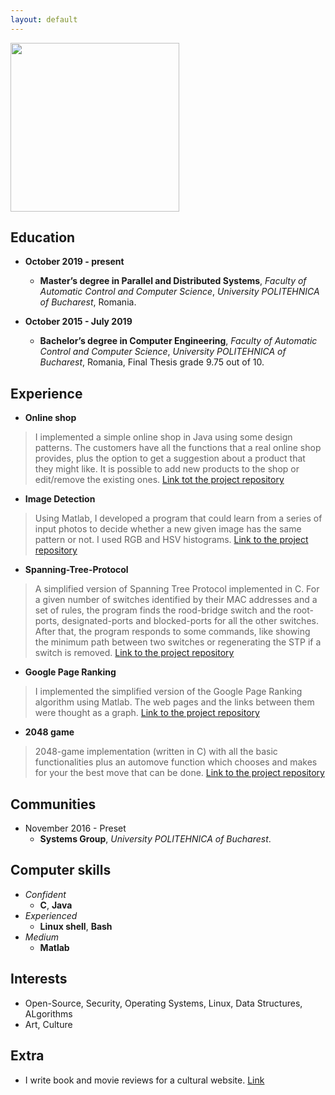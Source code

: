 ```yaml
---
layout: default
---
```


<img src="https://i.imgur.com/AQBSyjo.png" width="270" height="270"/>

## [](#header-2)Education

- **October 2019 - present**
  - **Master’s degree in Parallel and Distributed Systems**, _Faculty of Automatic Control and Computer Science_, _University POLITEHNICA of Bucharest_, Romania.

- **October 2015 - July 2019**
  - **Bachelor’s degree in Computer Engineering**, _Faculty of Automatic Control and Computer Science_, _University POLITEHNICA of Bucharest_, Romania, Final Thesis grade 9.75 out of 10.

## [](#header-2)Experience
  - **Online shop**
> I implemented a simple online shop in Java using some design patterns. The customers have all the functions that a real online shop provides, plus the option to get a suggestion about a product that they might like. It is possible to add new products to the shop or edit/remove the existing ones.
>[Link tot the project repository](https://github.com/alexandrumc/java-online-shop)
  - **Image Detection**
>Using Matlab, I developed a program that could learn from a series of input photos to decide whether a new given image has the same pattern or not. I used RGB and HSV histograms.
>[Link to the project repository](https://github.com/alexandrumc/Image-Detection)
  - **Spanning-Tree-Protocol**
>A simplified version of Spanning Tree Protocol implemented in C. For a given number of switches identified by their MAC addresses and a set of rules, the program finds the rood-bridge switch and the root-ports, designated-ports and blocked-ports for all the other switches. After that, the program responds to some commands, like showing the minimum path between two switches or regenerating the STP if a switch is removed.
>[Link to the project repository](https://github.com/alexandrumc/Spanning-Tree-Protocol)
  - **Google Page Ranking**
>I implemented the simplified version of the Google Page Ranking algorithm using Matlab. The web pages and the links between them were thought as a graph. 
>[Link to the project repository](https://github.com/alexandrumc/page-ranking)
  - **2048 game**
>2048-game implementation (written in C) with all the basic functionalities plus an automove function which chooses and makes for your the best move that can be done. [Link to the project repository](https://github.com/alexandrumc/2048-game)



## [](#header-2)Communities
  - November 2016 - Preset
    - **Systems Group**, _University POLITEHNICA of Bucharest_.


##  [](#header-2)Computer skills
  - _Confident_
    - **C**, **Java**
  - _Experienced_
    - **Linux shell**, **Bash**
  - _Medium_
    - **Matlab**

##  [](#header-2)Interests
*   Open-Source, Security, Operating Systems, Linux, Data Structures, ALgorithms
*   Art, Culture

##  [](#header-2)Extra
*   I write book and movie reviews for a cultural website. [Link](http://filme-carti.ro/echipa/alexandru/)
